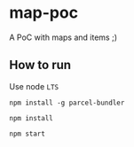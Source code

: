 # map-poc
A PoC with maps and items ;)

## How to run

Use node `LTS`

`npm install -g parcel-bundler`

`npm install`

`npm start`
